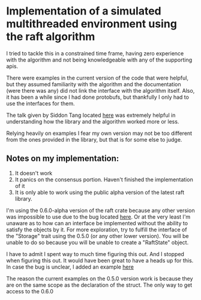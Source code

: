 # Implementation of a simulated multithreaded environment using the raft algorithm
I tried to tackle this in a constrained time frame, having zero experience with the
algorithm and not being knowledgeable with any of the supporting apis.

There were examples in the current version of the code that were helpful, but they
assumed familiarity with the algorithm and the documentation (were there was any)
did not link the interface with the algorithm itself. Also, it has been a while
since I had done protobufs, but thankfully I only had to use the interfaces for them.

The talk given by Siddon Tang located [here](https://youtu.be/MSrcdhGRsOE) was
extremely helpful in understanding how the library and the algorithm worked more
or less.

Relying heavily on examples I fear my own version may not be too different from
the ones provided in the library, but that is for some else to judge.

## Notes on my implementation:
1) It doesn't work
2) It panics on the consensus portion. Haven't finished the implementation of it
3) It is only able to work using the public alpha version of the latest raft library.

I'm using the 0.6.0-alpha version of the raft crate because any other version 
was impossible to use due to the bug located [here](https://github.com/pingcap/raft-rs/pull/200). Or
at the very least I'm unaware as to how can an interface be implemented without the
ability to satisfy the objects by it. For more exploration, try to fulfill the interface
of the "Storage" trait using the 0.5.0 (or any other lower version). You will be unable to 
do so because you will be unable to create a "RaftState" object. 

I have to admit I spent way to much time figuring this out. And I stopped when figuring this out.
It would have been great to have a heads up for this. In case the bug is unclear, I added an example
[here](https://github.com/fsasieta/example_raft_rs_bug)

The reason the current examples on the 0.5.0 version work is because they are on the
same scope as the declaration of the struct. The only way to get access to the 0.6.0

